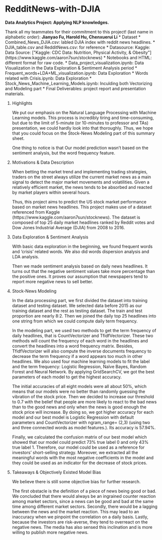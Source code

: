 # RedditNews-with-DJIA
<strong>Data Analytics Project: Applying NLP knowledges.</strong>
<p>Thank all my teammates for their commitment to this project! (last name in alphabetic order):
<strong>Jianyao Fu, Harold Hu, Chenxuerui Li</strong>
* Dataset
    * Combined_News_DJIA.csv: labled DJIA index with reddit news headlines.
    * DJIA_table.csv and RedditNews.csv: for reference
    * Datasource: Kaggle: Data Source: ["Kaggle: CDC Data: Nutrition, Physical Activity, & Obesity"](https://www.kaggle.com/aaron7sun/stocknews)
* Notebooks and HTML: different format for raw code.
    * Data_project_visualization.ipynb: Data Visualization in the Data Exploration & Sentiment Analysis period
    * Frequent_words+LDA+ML_visualization.ipynb: Data Exploration
    * Words related with Crisis.ipynb: Data Exploration
    * Stock_News_Machine_Learning_Models.ipynb: Inculding both Vectorizing and Modeling part
    * Final Deliverables: project report and presentation materials.
<p> 
<ol>
<li>Highlights
<p>We put our emphasis on the Natural Language Processing with Machine Learning models. This process is incredibly tiring and time-consuming, but due to the limit of 5-minute (or 10-minutes to professor and TAs) presentation, we could hardly look into that thoroughly. Thus, we hope that you could focus on the Stock-News Modeling part of this summary sheet. 

<p>One thing to notice is that Our model prediction wasn’t based on the sentiment analysis, but the word frequency feature.

<li>Motivations & Data Description
<p>When betting the market trend and implementing trading strategies, traders on the street always utilize the current market news as a main signal to detect the major market movements and volatilities. Given a relatively efficient market, the news tends to be absorbed and reacted by market players within several hours. 

<p>Thus, this project aims to predict the US stock market performance based on market news headlines. This project makes use of a dataset referenced from Kaggle (https://www.kaggle.com/aaron7sun/stocknews). The dataset is composed of top 25 daily market headlines ranked by Reddit votes and Dow Jones Industrial Average (DJIA) from 2008 to 2016.

<li>Data Exploration & Sentiment Analysis
<p>With basic data exploration in the beginning, we found frequent words and ‘crisis’ related words. We also did words dispersion analysis and LDA analysis. 

<p>Then we made sentiment analysis based on daily news headlines. It turns out that the negative sentiment values take more percentage than the positive ones. It proves our assumption that newspapers tend to report more negative news to sell better.

<li>Stock-News Modeling
<p>In the data processing part, we first divided the dataset into training dataset and testing dataset. We selected data before 2015 as our training dataset and the rest as testing dataset. The train and test proportion are nearly 8:2. Then we joined the daily top 25 headlines into one string from which we could compute daily term frequency.
 
<p>In the modeling part, we used two methods to get the term frequency of daily headlines, that is CountVectorizer and TfidfVectorizer. These two methods will count the frequency of each word in the headlines and convert the headlines into a word frequency matrix. Besides, TfidfVectorizer will also compute the inverse documents frequency to decrease the term frequency if a word appears too much in other headlines. We also used four machine learning models to fit the label and the term frequency: Logistic Regression, Naïve Bayes, Random Forest and Neural Network. By applying GridSearchCV, we got the best parameters of each model to get the highest accuracy.
 
<p>The initial accuracies of all eight models were all about 50%, which means that our models were no better than randomly guessing the vibration of the stock price. Then we decided to increase our threshold to 0.7 with the belief that people are more likely to react to the bad news than to the good news and only when the news is good enough the stock price will increase. By doing so, we got higher accuracy for each model and our best model is Logistic Regression with default parameters and CountVectorizer with ngram_range= (2,3) (using two and three connected words as model features.). Its accuracy is 57.94%.
 
<p>Finally, we calculated the confusion matrix of our best model which showed that our model could predict 73% true label 0 and only 43% true label 1. Therefore, our model could be used as a reference for investors’ short-selling strategy. Moreover, we extracted all the meaningful words with the most negative coefficients in the model and they could be used as an indicator for the decrease of stock prices.

<li>Takeaways & Objectively Existed Model Bias
<p>We believe there is still some objective bias for further research. 

<p>The first obstacle is the definition of a piece of news being good or bad. We concluded that there would always be an ingrained counter reaction among market sectors, since a news can be good and bad at the same time among different market sectors. Secondly, there would be a lagging between the news and the market reaction. This may lead to an inaccuracy when we pinpoint the correlation on a daily basis. Lastly, because the investors are risk-averse, they tend to overreact on the negative news. The media has also sensed this inclination and is more willing to publish more negative news. 
</ol>

